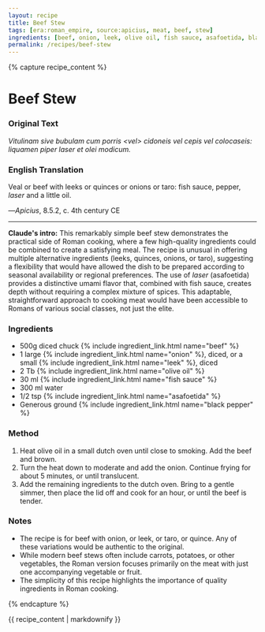 ```yaml
---
layout: recipe
title: Beef Stew
tags: [era:roman_empire, source:apicius, meat, beef, stew]
ingredients: [beef, onion, leek, olive oil, fish sauce, asafoetida, black pepper]
permalink: /recipes/beef-stew
---
```


{% capture recipe_content %}
# Beef Stew

### Original Text
*Vitulinam sive bubulam cum porris \<vel\> cidoneis vel cepis vel colocaseis: liquamen piper laser et olei modicum.*

### English Translation
Veal or beef with leeks or quinces or onions or taro: fish sauce, pepper, *laser* and a little oil.

—*Apicius*, 8.5.2, c. 4th century CE

___

**Claude's intro:** This remarkably simple beef stew demonstrates the practical side of Roman cooking, where a few high-quality ingredients could be combined to create a satisfying meal. The recipe is unusual in offering multiple alternative ingredients (leeks, quinces, onions, or taro), suggesting a flexibility that would have allowed the dish to be prepared according to seasonal availability or regional preferences. The use of *laser* (asafoetida) provides a distinctive umami flavor that, combined with fish sauce, creates depth without requiring a complex mixture of spices. This adaptable, straightforward approach to cooking meat would have been accessible to Romans of various social classes, not just the elite.

### Ingredients
- 500g diced chuck {% include ingredient_link.html name="beef" %}
- 1 large {% include ingredient_link.html name="onion" %}, diced, or a small {% include ingredient_link.html name="leek" %}, diced
- 2 Tb {% include ingredient_link.html name="olive oil" %}
- 30 ml {% include ingredient_link.html name="fish sauce" %}
- 300 ml water
- 1/2 tsp {% include ingredient_link.html name="asafoetida" %}
- Generous ground {% include ingredient_link.html name="black pepper" %}

### Method
1. Heat olive oil in a small dutch oven until close to smoking. Add the beef and brown.
2. Turn the heat down to moderate and add the onion. Continue frying for about 5 minutes, or until translucent.
3. Add the remaining ingredients to the dutch oven. Bring to a gentle simmer, then place the lid off and cook for an hour, or until the beef is tender.

### Notes
- The recipe is for beef with onion, or leek, or taro, or quince. Any of these variations would be authentic to the original.
- While modern beef stews often include carrots, potatoes, or other vegetables, the Roman version focuses primarily on the meat with just one accompanying vegetable or fruit.
- The simplicity of this recipe highlights the importance of quality ingredients in Roman cooking.

{% endcapture %}

{{ recipe_content | markdownify }}